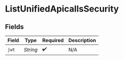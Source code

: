 # ListUnifiedApicallsSecurity


## Fields

| Field              | Type               | Required           | Description        |
| ------------------ | ------------------ | ------------------ | ------------------ |
| `jwt`              | *String*           | :heavy_check_mark: | N/A                |
